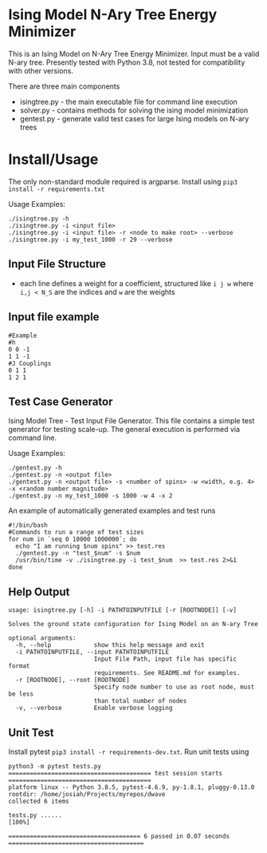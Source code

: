 # Ising Model N-Ary Tree Energy Minimizer

This is an Ising Model on N-Ary Tree Energy Minimizer. Input must be a valid N-ary tree.
Presently tested with Python 3.8, not tested for compatibility with other versions.

There are three main components
* isingtree.py - the main executable file for command line execution
* solver.py - contains methods for solving the ising model minimization
* gentest.py - generate valid test cases for large Ising models on N-ary trees

# Install/Usage
The only non-standard module required is argparse. Install using
`pip3 install -r requirements.txt`

Usage Examples:
```
./isingtree.py -h
./isingtree.py -i <input file>
./isingtree.py -i <input file> -r <node to make root> --verbose
./isingtree.py -i my_test_1000 -r 29 --verbose
```

## Input File Structure
* each line defines a weight for a coefficient, structured like `i j w` where `i,j < N_S` are the indices and `w` are the weights

## Input file example

```
#Example
#h
0 0 -1
1 1 -1
#J Couplings
0 1 1
1 2 1
```

## Test Case Generator

Ising Model Tree - Test Input File Generator. This file contains a simple test generator for testing scale-up. The general execution is performed via command line.

Usage Examples:
```
./gentest.py -h
./gentest.py -n <output file>
./gentest.py -n <output file> -s <number of spins> -w <width, e.g. 4> -x <random number magnitude>
./gentest.py -n my_test_1000 -s 1000 -w 4 -x 2
```

An example of automatically generated examples and test runs
```
#!/bin/bash
#Commands to run a range of test sizes
for num in `seq 0 10000 1000000`; do
  echo "I am running $num spins" >> test.res
  ./gentest.py -n "test_$num" -s $num
  /usr/bin/time -v ./isingtree.py -i test_$num  >> test.res 2>&1
done
```

## Help Output
```
usage: isingtree.py [-h] -i PATHTOINPUTFILE [-r [ROOTNODE]] [-v]

Solves the ground state configuration for Ising Model on an N-ary Tree

optional arguments:
  -h, --help            show this help message and exit
  -i PATHTOINPUTFILE, --input PATHTOINPUTFILE
                        Input File Path, input file has specific format
                        requirements. See README.md for examples.
  -r [ROOTNODE], --root [ROOTNODE]
                        Specify node number to use as root node, must be less
                        than total number of nodes
  -v, --verbose         Enable verbose logging
```
## Unit Test

Install pytest `pip3 install -r requirements-dev.txt`.
Run unit tests using
```
python3 -m pytest tests.py
======================================== test session starts ========================================
platform linux -- Python 3.8.5, pytest-4.6.9, py-1.8.1, pluggy-0.13.0
rootdir: /home/josiah/Projects/myrepos/dwave
collected 6 items                                                                                   

tests.py ......                                                                               [100%]

===================================== 6 passed in 0.07 seconds ======================================
```
